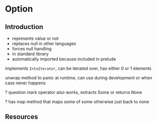 # Option



## Introduction

- represents value or not
- replaces null in other languages
- forces null handling
- in standard library
- automatically imported because included in prelude

implements `IntoIterator`, can be iterated over, has either 0 or 1 elements

unwrap method to panic at runtime, can use during development or when case never happens

? question mark operator also works, extracts Some or returns None

? has map method that maps some of some otherwise just back to none



## Resources
